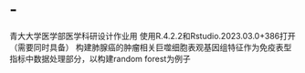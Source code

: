 # -
青大大学医学部医学科研设计作业用
使用R.4.2.2和Rstudio.2023.03.0+386打开（需要同时具备）
构建肺腺癌的肿瘤相关巨噬细胞表观基因组特征作为免疫表型指标中数据处理部分，以构建random forest为例子
